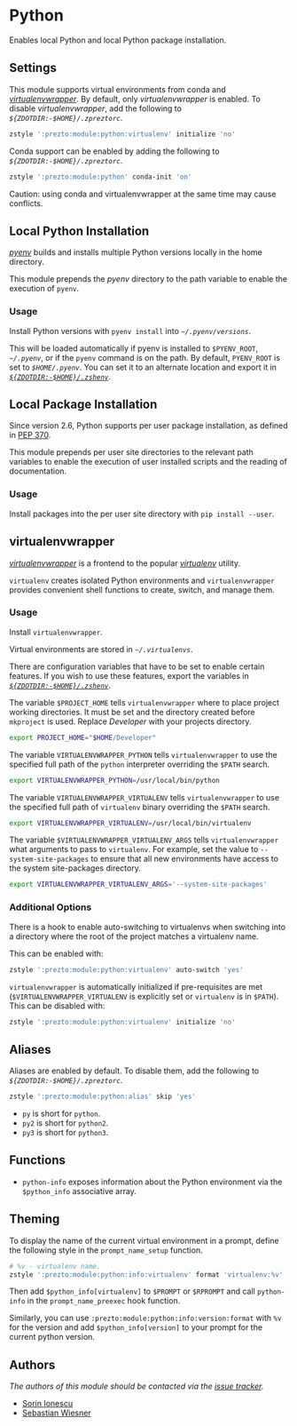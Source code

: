 # Python

Enables local Python and local Python package installation.

## Settings

This module supports virtual environments from conda and
[_virtualenvwrapper_][2]. By default, only _virtualenvwrapper_ is enabled. To
disable _virtualenvwrapper_, add the following to
_`${ZDOTDIR:-$HOME}/.zpreztorc`_.

```sh
zstyle ':prezto:module:python:virtualenv' initialize 'no'
```

Conda support can be enabled by adding the following to
_`${ZDOTDIR:-$HOME}/.zpreztorc`_.

```sh
zstyle ':prezto:module:python' conda-init 'on'
```

Caution: using conda and virtualenvwrapper at the same time may cause conflicts.

## Local Python Installation

[_pyenv_][4] builds and installs multiple Python versions locally in the home
directory.

This module prepends the _pyenv_ directory to the path variable to enable the
execution of `pyenv`.

### Usage

Install Python versions with `pyenv install` into _`~/.pyenv/versions`_.

This will be loaded automatically if pyenv is installed to `$PYENV_ROOT`,
_`~/.pyenv`_, or if the `pyenv` command is on the path. By default, `PYENV_ROOT`
is set to _`$HOME/.pyenv`_. You can set it to an alternate location and export
it in [_`${ZDOTDIR:-$HOME}/.zshenv`_][6].

## Local Package Installation

Since version 2.6, Python supports per user package installation, as defined in
[PEP 370][1].

This module prepends per user site directories to the relevant path variables
to enable the execution of user installed scripts and the reading of
documentation.

### Usage

Install packages into the per user site directory with `pip install --user`.

## virtualenvwrapper

[_virtualenvwrapper_][2] is a frontend to the popular [_virtualenv_][3] utility.

`virtualenv` creates isolated Python environments and `virtualenvwrapper`
provides convenient shell functions to create, switch, and manage them.

### Usage

Install `virtualenvwrapper`.

Virtual environments are stored in _`~/.virtualenvs`_.

There are configuration variables that have to be set to enable certain
features. If you wish to use these features, export the variables in
[_`${ZDOTDIR:-$HOME}/.zshenv`_][6].

The variable `$PROJECT_HOME` tells `virtualenvwrapper` where to place project
working directories. It must be set and the directory created before `mkproject`
is used. Replace _Developer_ with your projects directory.

```sh
export PROJECT_HOME="$HOME/Developer"
```

The variable `VIRTUALENVWRAPPER_PYTHON` tells `virtualenvwrapper` to use the
specified full path of the `python` interpreter overriding the `$PATH` search.

```sh
export VIRTUALENVWRAPPER_PYTHON=/usr/local/bin/python
```

The variable `VIRTUALENVWRAPPER_VIRTUALENV` tells `virtualenvwrapper` to use the
specified full path of `virtualenv` binary overriding the `$PATH` search.

```sh
export VIRTUALENVWRAPPER_VIRTUALENV=/usr/local/bin/virtualenv
```

The variable `$VIRTUALENVWRAPPER_VIRTUALENV_ARGS` tells `virtualenvwrapper` what
arguments to pass to `virtualenv`. For example, set the value to
`--system-site-packages` to ensure that all new environments have access to the
system site-packages directory.

```sh
export VIRTUALENVWRAPPER_VIRTUALENV_ARGS='--system-site-packages'
```

### Additional Options

There is a hook to enable auto-switching to virtualenvs when switching into a
directory where the root of the project matches a virtualenv name.

This can be enabled with:

```sh
zstyle ':prezto:module:python:virtualenv' auto-switch 'yes'
```

`virtualenvwrapper` is automatically initialized if pre-requisites are met
(`$VIRTUALENVWRAPPER_VIRTUALENV` is explicitly set or `virtualenv` is in
`$PATH`). This can be disabled with:

```sh
zstyle ':prezto:module:python:virtualenv' initialize 'no'
```

## Aliases

Aliases are enabled by default. To disable them, add the following to
_`${ZDOTDIR:-$HOME}/.zpreztorc`_.

```sh
zstyle ':prezto:module:python:alias' skip 'yes'
```

- `py` is short for `python`.
- `py2` is short for `python2`.
- `py3` is short for `python3`.

## Functions

- `python-info` exposes information about the Python environment via the
  `$python_info` associative array.

## Theming

To display the name of the current virtual environment in a prompt, define the
following style in the `prompt_name_setup` function.

```sh
# %v - virtualenv name.
zstyle ':prezto:module:python:info:virtualenv' format 'virtualenv:%v'
```

Then add `$python_info[virtualenv]` to `$PROMPT` or `$RPROMPT` and call
`python-info` in the `prompt_name_preexec` hook function.

Similarly, you can use `:prezto:module:python:info:version:format` with `%v` for
the version and add `$python_info[version]` to your prompt for the current
python version.

## Authors

_The authors of this module should be contacted via the [issue tracker][5]._

- [Sorin Ionescu](https://github.com/sorin-ionescu)
- [Sebastian Wiesner](https://github.com/lunaryorn)

[1]: https://www.python.org/dev/peps/pep-0370/
[2]: https://www.doughellmann.com/projects/virtualenvwrapper/
[3]: https://pypi.org/project/virtualenv/
[4]: https://github.com/yyuu/pyenv
[5]: https://github.com/sorin-ionescu/prezto/issues
[6]: ../../runcoms#zshenv
